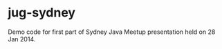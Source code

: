 jug-sydney
==========

Demo code for first part of Sydney Java Meetup presentation held on 28 Jan 2014.
